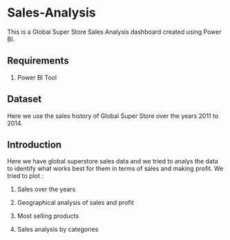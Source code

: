 # Sales-Analysis

This is a Global Super Store Sales Analysis dashboard created using Power BI.

## Requirements

1. Power BI Tool
   
## Dataset
Here we use the sales history of Global Super Store over the years 2011 to 2014.

## Introduction
Here we have  global superstore sales data and we tried to analys the data to identify what works best for them in terms of sales and making profit. 
We tried to plot :
1. Sales over the years
   
2. Geographical analysis of sales and profit

3. Most selling products

4. Sales analysis by categories


